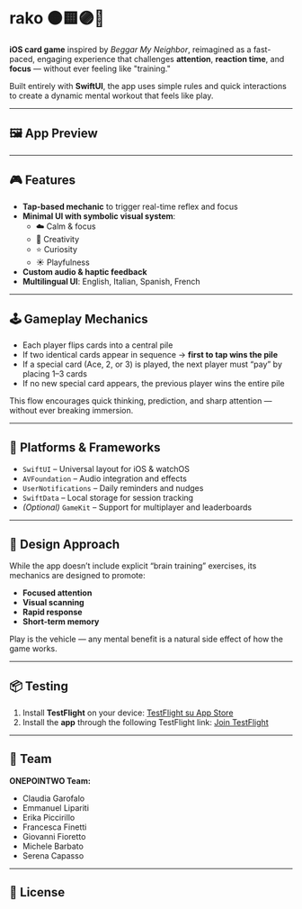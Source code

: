 # rako 🟠🟨🟣🔵  
**iOS card game** inspired by *Beggar My Neighbor*, reimagined as a fast-paced, engaging experience that challenges **attention**, **reaction time**, and **focus** — without ever feeling like "training."

Built entirely with **SwiftUI**, the app uses simple rules and quick interactions to create a dynamic mental workout that feels like play.

---

## 🖼️ App Preview


---

## 🎮 Features

- **Tap-based mechanic** to trigger real-time reflex and focus
- **Minimal UI with symbolic visual system**:
  - ☁️ Calm & focus
  - 🌙 Creativity
  - ⭐ Curiosity
  - ☀️ Playfulness
- **Custom audio & haptic feedback**
- **Multilingual UI**: English, Italian, Spanish, French

---

## 🕹 Gameplay Mechanics

- Each player flips cards into a central pile
- If two identical cards appear in sequence → **first to tap wins the pile**
- If a special card (Ace, 2, or 3) is played, the next player must “pay” by placing 1–3 cards
- If no new special card appears, the previous player wins the entire pile

This flow encourages quick thinking, prediction, and sharp attention — without ever breaking immersion.

---

## 📲 Platforms & Frameworks

- `SwiftUI` – Universal layout for iOS & watchOS
- `AVFoundation` – Audio integration and effects
- `UserNotifications` – Daily reminders and nudges
- `SwiftData` – Local storage for session tracking
- *(Optional)* `GameKit` – Support for multiplayer and leaderboards

---

## 🧠 Design Approach

While the app doesn’t include explicit “brain training” exercises, its mechanics are designed to promote:
- **Focused attention**
- **Visual scanning**
- **Rapid response**
- **Short-term memory**

Play is the vehicle — any mental benefit is a natural side effect of how the game works.

---

## 📦 Testing
1. Install **TestFlight** on your device: [TestFlight su App Store](https://apps.apple.com/it/app/testflight/id899247664?l=en-GB)
2. Install the **app** through the following TestFlight link: [Join TestFlight](https://testflight.apple.com/join/ne6Meh5d)

---

## 🙌 Team

**ONEPOINTWO Team:**
- Claudia Garofalo
- Emmanuel Lipariti
- Erika Piccirillo
- Francesca Finetti
- Giovanni Fioretto
- Michele Barbato
- Serena Capasso

---

## 📄 License


